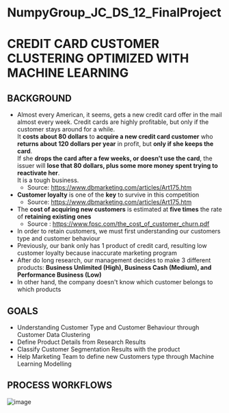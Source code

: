 # NumpyGroup_JC_DS_12_FinalProject

# CREDIT CARD CUSTOMER CLUSTERING OPTIMIZED WITH MACHINE LEARNING

## BACKGROUND
- Almost every American, it seems, gets a new credit card offer in the mail almost every week. Credit cards are highly profitable, but only if the customer stays around for a while.\
It **costs about 80 dollars** to **acquire a new credit card customer** who **returns about 120 dollars per year** in profit, but **only if she keeps the card**.\
If she **drops the card after a few weeks, or doesn’t use the card**, the issuer will **lose that 80 dollars, plus some more money spent trying to reactivate her**.\
It is a tough business.
    - Source: https://www.dbmarketing.com/articles/Art175.htm
- **Customer loyalty** is one of the **key** to survive in this competition
    - Source: https://www.dbmarketing.com/articles/Art175.htm
- The **cost of acquiring new customers** is estimated at **five times** the rate of **retaining existing ones**
    - Source : https://www.fpsc.com/the_cost_of_customer_churn.pdf
- In order to retain customers, we must first understanding our customers type and customer behaviour
- Previously, our bank only has 1 product of credit card, resulting low customer loyalty because inaccurate marketing program
- After do long research, our management decides to make 3 different products: **Business Unlimited (High), Business Cash (Medium), and Performance Business (Low)**
- In other hand, the company doesn't know which customer belongs to which products

## GOALS
- Understanding Customer Type and Customer Behaviour through Customer Data Clustering
- Define Product Details from Research Results
- Classify Customer Segmentation Results with the product 
- Help Marketing Team to define new Customers type through Machine Learning Modelling 

## PROCESS WORKFLOWS

![image](https://user-images.githubusercontent.com/78836373/120300137-d9b18d00-c2f5-11eb-9f5c-56fe6224274f.png)
